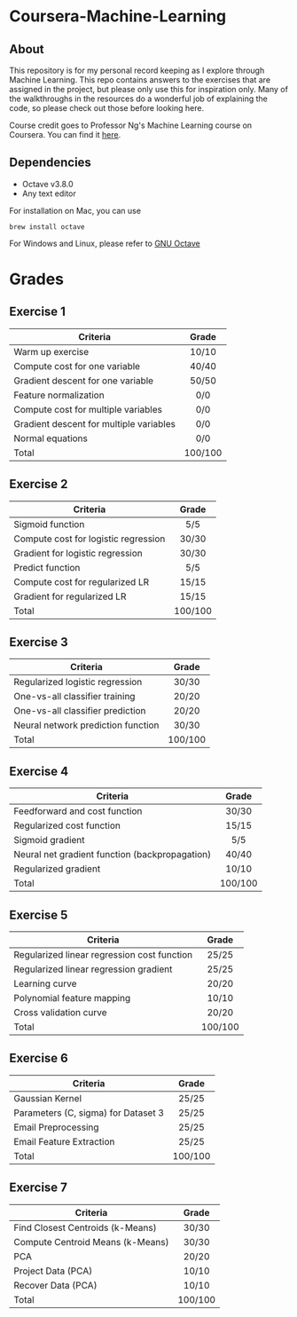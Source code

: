 # Coursera-Machine-Learning

## About
This repository is for my personal record keeping as I explore through Machine Learning. This repo contains answers to the exercises that are assigned in the project, but please only use this for inspiration only. Many of the walkthroughs in the resources do a wonderful job of explaining the code, so please check out those before looking here.

Course credit goes to Professor Ng's Machine Learning course on Coursera. You can find it [here](https://www.coursera.org/learn/machine-learning). 

## Dependencies
- Octave v3.8.0
- Any text editor

For installation on Mac, you can use
```
brew install octave
```

For Windows and Linux, please refer to [GNU Octave](https://www.gnu.org/software/octave/index)

# Grades

## Exercise 1

| Criteria                                | Grade   | 
|-----------------------------------------|:-------:|
| Warm up exercise                        | 10/10   |
| Compute cost for one variable           | 40/40   |
| Gradient descent for one variable       | 50/50   |
| Feature normalization                   | 0/0     |
| Compute cost for multiple variables     | 0/0     |
| Gradient descent for multiple variables | 0/0     |
| Normal equations                        | 0/0     |
| Total                                   | 100/100 |

## Exercise 2
| Criteria                             | Grade   | 
|--------------------------------------|:-------:|
| Sigmoid function                     | 5/5     |
| Compute cost for logistic regression | 30/30   |
| Gradient for logistic regression     | 30/30   |
| Predict function                     | 5/5     |
| Compute cost for regularized LR      | 15/15   |
| Gradient for regularized LR          | 15/15   |
| Total                                | 100/100 |

## Exercise 3
| Criteria                           | Grade   | 
|------------------------------------|:-------:|
| Regularized logistic regression    | 30/30   |
| One-vs-all classifier training     | 20/20   |
| One-vs-all classifier prediction   | 20/20   |
| Neural network prediction function | 30/30   |
| Total                              | 100/100 |

## Exercise 4
| Criteria                                       | Grade   | 
|------------------------------------------------|:-------:|
| Feedforward and cost function                  | 30/30   |
| Regularized cost function                      | 15/15   |
| Sigmoid gradient                               | 5/5     |
| Neural net gradient function (backpropagation) | 40/40   |
| Regularized gradient                           | 10/10   |
| Total                                          | 100/100 |

## Exercise 5
| Criteria                                    | Grade   | 
|---------------------------------------------|:-------:|
| Regularized linear regression cost function | 25/25   |
| Regularized linear regression gradient      | 25/25   |
| Learning curve                              | 20/20   |
| Polynomial feature mapping                  | 10/10   |
| Cross validation curve                      | 20/20   |
| Total                                       | 100/100 |

## Exercise 6
| Criteria                            | Grade   | 
|-------------------------------------|:-------:|
| Gaussian Kernel                     | 25/25   |
| Parameters (C, sigma) for Dataset 3 | 25/25   |
| Email Preprocessing                 | 25/25   |
| Email Feature Extraction            | 25/25   |
| Total                               | 100/100 |

## Exercise 7
| Criteria                         | Grade   | 
|----------------------------------|:-------:|
| Find Closest Centroids (k-Means) | 30/30   |
| Compute Centroid Means (k-Means) | 30/30   |
| PCA                              | 20/20   |
| Project Data (PCA)               | 10/10   |
| Recover Data (PCA)               | 10/10   |
| Total                            | 100/100 |